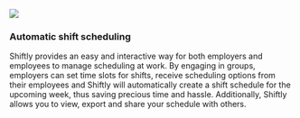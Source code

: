 [![](https://github.com/Technion236503/2019a-Shiftly/blob/master/readme_logo.jpg?raw=true)](#)
### Automatic shift scheduling 


Shiftly provides an easy and interactive way for both employers and employees to manage scheduling at work.
By engaging in groups, employers can set time slots for shifts, receive scheduling options from their employees
and Shiftly will automatically create a shift schedule for the upcoming week, thus saving precious time and hassle.
Additionally, Shiftly allows you to view, export and share your schedule with others.
